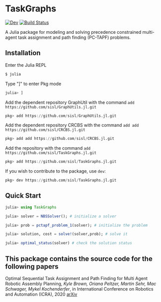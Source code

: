 # TaskGraphs

<!-- [![Stable](https://img.shields.io/badge/docs-stable-blue.svg)](https://sisl.github.io/TaskGraphs.jl/stable) -->
[![Dev](https://img.shields.io/badge/docs-dev-blue.svg)](https://sisl.github.io/TaskGraphs.jl/dev)
[![Build Status](https://github.com/sisl/TaskGraphs.jl/workflows/CI/badge.svg)](https://github.com/sisl/TaskGraphs.jl/actions)

A Julia package for modeling and solving precedence constrained multi-agent task assignment and path finding (PC-TAPF) problems.

## Installation

Enter the Julia REPL
```Bash
$ julia
```
Type "]" to enter Pkg mode
```Julia
julia> ]
```
Add the dependent repository GraphUtil with the command `add https://github.com/sisl/GraphUtils.jl.git`
```Julia
pkg> add https://github.com/sisl/GraphUtils.jl.git
```
Add the dependent repository CRCBS with the command `add add https://github.com/sisl/CRCBS.jl.git`
```Julia
pkg> add add https://github.com/sisl/CRCBS.jl.git
```
Add the repository with the command `add https://github.com/sisl/TaskGraphs.jl.git`
```Julia
pkg> add https://github.com/sisl/TaskGraphs.jl.git
```
If you wish to contribute to the package, use `dev`:
```Julia
pkg> dev https://github.com/sisl/TaskGraphs.jl.git
```

## Quick Start

```julia
julia> using TaskGraphs

julia> solver = NBSSolver(); # initialize a solver

julia> prob = pctapf_problem_1(solver); # initialize the problem

julia> solution, cost = solve!(solver,prob); # solve it

julia> optimal_status(solver) # check the solution status
```

## This package contains the source code for the following papers

Optimal Sequential Task Assignment and Path Finding for Multi Agent Robotic Assembly Planning, _Kyle Brown, Oriana Peltzer, Martin Sehr, Mac Schwager, Mykel Kochenderfer_, in International Conference on Robotics and Automation (ICRA), 2020 [arXiv](https://arxiv.org/abs/2006.08845)
